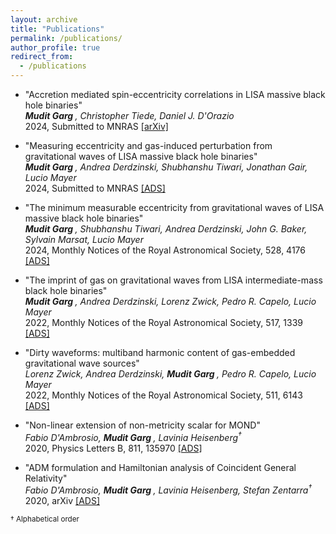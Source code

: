 ```yaml
---
layout: archive
title: "Publications"
permalink: /publications/
author_profile: true
redirect_from: 
  - /publications
---
```

* "Accretion mediated spin-eccentricity correlations in LISA massive black hole binaries"<br>
<i><b> Mudit Garg </b>, Christopher Tiede, Daniel J. D'Orazio<br></i>
2024, Submitted to MNRAS <a href = "https://arxiv.org/abs/2405.04411"  target="_blank"> [arXiv] </a>

* "Measuring eccentricity and gas-induced perturbation from gravitational waves of LISA massive black hole binaries"<br>
<i><b> Mudit Garg </b>, Andrea Derdzinski, Shubhanshu Tiwari, Jonathan Gair, Lucio Mayer<br></i>
2024, Submitted to MNRAS <a href = "https://ui.adsabs.harvard.edu/abs/2024arXiv240214058G/abstract"  target="_blank"> [ADS] </a>

* "The minimum measurable eccentricity from gravitational waves of LISA massive black hole binaries"<br>
<i><b> Mudit Garg </b>, Shubhanshu Tiwari, Andrea Derdzinski, John G. Baker, Sylvain Marsat, Lucio Mayer<br></i>
2024, Monthly Notices of the Royal Astronomical Society, 528, 4176 <a href = "https://ui.adsabs.harvard.edu/abs/2023arXiv230713367G/abstract"  target="_blank"> [ADS] </a>

* "The imprint of gas on gravitational waves from LISA intermediate-mass black hole binaries"<br>
<i><b> Mudit Garg </b>, Andrea Derdzinski, Lorenz Zwick, Pedro R. Capelo, Lucio Mayer<br></i>
2022, Monthly Notices of the Royal Astronomical Society, 517, 1339 <a href = "https://ui.adsabs.harvard.edu/abs/2022arXiv220605292G/abstract"  target="_blank"> [ADS] </a>

* "Dirty waveforms: multiband harmonic content of gas-embedded gravitational wave sources"<br>
<i>Lorenz Zwick, Andrea Derdzinski, <b> Mudit Garg </b>, Pedro R. Capelo, Lucio Mayer<br></i>
2022, Monthly Notices of the Royal Astronomical Society, 511, 6143 <a href = "https://ui.adsabs.harvard.edu/abs/2022MNRAS.511.6143Z/abstract"  target="_blank"> [ADS] </a>

* "Non-linear extension of non-metricity scalar for MOND"<br>
<i>Fabio D'Ambrosio, <b> Mudit Garg </b>, Lavinia Heisenberg<sup>&dagger;</sup><br></i>
2020, Physics Letters B, 811, 135970 <a href = "https://ui.adsabs.harvard.edu/abs/2020PhLB..81135970D/abstract"  target="_blank"> [ADS] </a>

* "ADM formulation and Hamiltonian analysis of Coincident General Relativity"<br>
<i>Fabio D'Ambrosio, <b> Mudit Garg </b>, Lavinia Heisenberg, Stefan Zentarra<sup>&dagger;</sup><br></i>
2020, arXiv <a href = "https://ui.adsabs.harvard.edu/abs/2020arXiv200703261D/abstract"  target="_blank"> [ADS] </a>

<small>&dagger; Alphabetical order</small>
